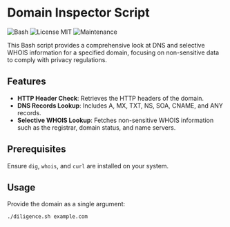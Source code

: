 # Domain Inspector Script

![Bash](https://img.shields.io/badge/Bash-4EAA25?style=flat&logo=gnu-bash&logoColor=white)
![License MIT](https://img.shields.io/badge/license-MIT-green)
![Maintenance](https://img.shields.io/badge/Maintained%3F-yes-green.svg)

This Bash script provides a comprehensive look at DNS and selective WHOIS information for a specified domain, focusing on non-sensitive data to comply with privacy regulations.

## Features

- **HTTP Header Check**: Retrieves the HTTP headers of the domain.
- **DNS Records Lookup**: Includes A, MX, TXT, NS, SOA, CNAME, and ANY records.
- **Selective WHOIS Lookup**: Fetches non-sensitive WHOIS information such as the registrar, domain status, and name servers.

## Prerequisites

Ensure `dig`, `whois`, and `curl` are installed on your system.

## Usage

Provide the domain as a single argument:

```bash
./diligence.sh example.com
```
